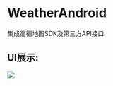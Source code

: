 # WeatherAndroid
集成高德地图SDK及第三方API接口
## UI展示:
![](https://github.com/dullmancc/WeatherAndroid/tree/master/WeatherAndroid/Screenshot_2018-05-12-11-47-04-788_com.weatherand.png) 
